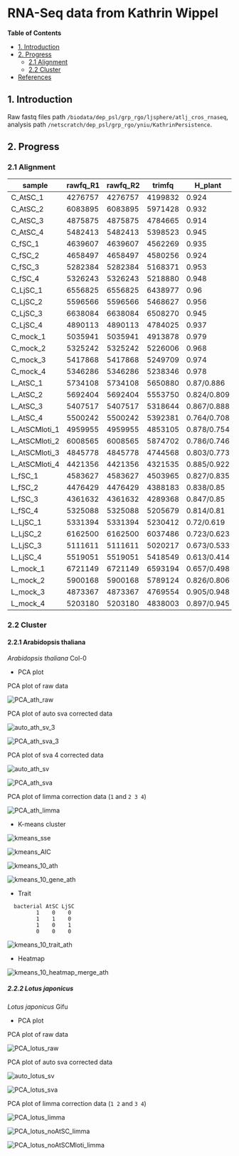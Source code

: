 # RNA-Seq data from Kathrin Wippel #

<!-- content start -->

**Table of Contents**

- [1. Introduction](#1-introduction)
- [2. Progress](#3-progress)
    - [2.1 Alignment](#21-alignment)
    - [2.2 Cluster](#22-cluster)
- [References](#references)
    
<!-- content end -->
 
## 1. Introduction

Raw fastq files path `/biodata/dep_psl/grp_rgo/ljsphere/atlj_cros_rnaseq`, analysis path `/netscratch/dep_psl/grp_rgo/yniu/KathrinPersistence`.

## 2. Progress

### 2.1 Alignment

| sample        | rawfq_R1 | rawfq_R2 | trimfq  | H_plant     | K_plant     | 
|---------------|----------|----------|---------|-------------|-------------| 
| C_AtSC_1      | 4276757  | 4276757  | 4199832 | 0.924       | 0.894       | 
| C_AtSC_2      | 6083895  | 6083895  | 5971428 | 0.932       | 0.903       | 
| C_AtSC_3      | 4875875  | 4875875  | 4784665 | 0.914       | 0.878       | 
| C_AtSC_4      | 5482413  | 5482413  | 5398523 | 0.945       | 0.904       | 
| C_fSC_1       | 4639607  | 4639607  | 4562269 | 0.935       | 0.904       | 
| C_fSC_2       | 4658497  | 4658497  | 4580256 | 0.924       | 0.903       | 
| C_fSC_3       | 5282384  | 5282384  | 5168371 | 0.953       | 0.916       | 
| C_fSC_4       | 5326243  | 5326243  | 5218880 | 0.948       | 0.913       | 
| C_LjSC_1      | 6556825  | 6556825  | 6438977 | 0.96        | 0.89        | 
| C_LjSC_2      | 5596566  | 5596566  | 5468627 | 0.956       | 0.893       | 
| C_LjSC_3      | 6638084  | 6638084  | 6508270 | 0.945       | 0.914       | 
| C_LjSC_4      | 4890113  | 4890113  | 4784025 | 0.937       | 0.906       | 
| C_mock_1      | 5035941  | 5035941  | 4913878 | 0.979       | 0.951       | 
| C_mock_2      | 5325242  | 5325242  | 5226006 | 0.968       | 0.936       | 
| C_mock_3      | 5417868  | 5417868  | 5249709 | 0.974       | 0.939       | 
| C_mock_4      | 5346286  | 5346286  | 5238346 | 0.978       | 0.939       | 
| L_AtSC_1      | 5734108  | 5734108  | 5650880 | 0.87/0.886  | 0.809/0.701 | 
| L_AtSC_2      | 5692404  | 5692404  | 5553750 | 0.824/0.809 | 0.76/0.672  | 
| L_AtSC_3      | 5407517  | 5407517  | 5318644 | 0.867/0.888 | 0.788/0.682 | 
| L_AtSC_4      | 5500242  | 5500242  | 5392381 | 0.764/0.708 | 0.697/0.623 | 
| L_AtSCMloti_1 | 4959955  | 4959955  | 4853105 | 0.878/0.754 | 0.743/0.6   | 
| L_AtSCMloti_2 | 6008565  | 6008565  | 5874702 | 0.786/0.746 | 0.73/0.612  | 
| L_AtSCMloti_3 | 4845778  | 4845778  | 4744568 | 0.803/0.773 | 0.744/0.648 | 
| L_AtSCMloti_4 | 4421356  | 4421356  | 4321535 | 0.885/0.922 | 0.807/0.703 | 
| L_fSC_1       | 4583627  | 4583627  | 4503965 | 0.827/0.835 | 0.774/0.655 | 
| L_fSC_2       | 4476429  | 4476429  | 4388183 | 0.838/0.85  | 0.775/0.668 | 
| L_fSC_3       | 4361632  | 4361632  | 4289368 | 0.847/0.85  | 0.773/0.653 | 
| L_fSC_4       | 5325088  | 5325088  | 5205679 | 0.814/0.81  | 0.752/0.647 | 
| L_LjSC_1      | 5331394  | 5331394  | 5230412 | 0.72/0.619  | 0.681/0.578 | 
| L_LjSC_2      | 6162500  | 6162500  | 6037486 | 0.723/0.623 | 0.667/0.579 | 
| L_LjSC_3      | 5111611  | 5111611  | 5020217 | 0.673/0.533 | 0.631/0.526 | 
| L_LjSC_4      | 5519051  | 5519051  | 5418549 | 0.613/0.414 | 0.56/0.474  | 
| L_mock_1      | 6721149  | 6721149  | 6593194 | 0.657/0.498 | 0.549/0.5   | 
| L_mock_2      | 5900168  | 5900168  | 5789124 | 0.826/0.806 | 0.771/0.658 | 
| L_mock_3      | 4873367  | 4873367  | 4769554 | 0.905/0.948 | 0.811/0.704 | 
| L_mock_4      | 5203180  | 5203180  | 4838003 | 0.897/0.945 | 0.82/0.75   | 

### 2.2 Cluster

#### 2.2.1 Arabidopsis thaliana

*Arabidopsis thaliana* Col-0

* PCA plot

PCA plot of raw data

![PCA_ath_raw](results/PCA_ath_raw.jpg)

PCA plot of auto sva corrected data

![auto_ath_sv_3](results/auto_ath_sv_3.jpg)

![PCA_ath_sva_3](results/PCA_ath_sva_3.jpg)

PCA plot of sva 4 corrected data

![auto_ath_sv](results/auto_ath_sv.jpg)

![PCA_ath_sva](results/PCA_ath_sva.jpg)

PCA plot of limma correction data (`1` and `2 3 4`)

![PCA_ath_limma](results/PCA_ath_limma.jpg)

* K-means cluster

![kmeans_sse](results/kmeans_sse_ath.jpg)

![kmeans_AIC](results/kmeans_AIC_ath.jpg)

![kmeans_10_ath](results/kmeans_10_ath.jpg)
  
![kmeans_10_gene_ath](results/kmeans_10_genes_ath.jpg)

* Trait

```
  bacterial AtSC LjSC
         1    0    0
         1    1    0
         1    0    1
         0    0    0
```

![kmeans_10_trait_ath](results/kmeans_10_trait_ath.jpg)


* Heatmap

![kmeans_10_heatmap_merge_ath](results/kmeans_10_heatmap_merge_ath.jpg)

##### 2.2.2 Lotus japonicus

*Lotus japonicus* Gifu

* PCA plot

PCA plot of raw data

![PCA_lotus_raw](results/PCA_lotus_raw.jpg)

PCA plot of auto sva corrected data

![auto_lotus_sv](results/auto_lotus_sv.jpg)

![PCA_lotus_sva](results/PCA_lotus_sva.jpg)

PCA plot of limma correction data (`1 2` and `3 4`)

![PCA_lotus_limma](results/PCA_lotus_limma.jpg)

![PCA_lotus_noAtSC_limma](results/PCA_lotus_limma_noAtSC.jpg)

![PCA_lotus_noAtSCMloti_limma](results/PCA_lotus_limma_noAtSCMloti.jpg)

